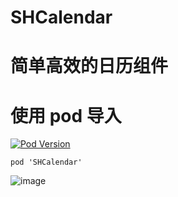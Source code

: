 # SHCalendar
# 简单高效的日历组件
# 使用 pod 导入
[![Pod Version](http://img.shields.io/cocoapods/v/SHCalendar.svg?style=flat)](https://github.com/CCSH/SHCalendar/releases)
```
pod 'SHCalendar'
```

![image](https://github.com/CCSH/SHCalendar/blob/master/QQ20181102-104036-HD.gif)
